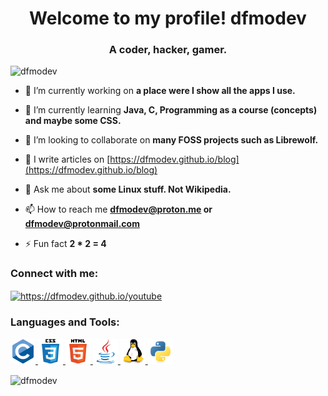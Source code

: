 <h1 align="center">Welcome to my profile! dfmodev</h1>
<h3 align="center">A coder, hacker, gamer.</h3>

<p align="left"> <img src="https://komarev.com/ghpvc/?username=dfmodev&label=Profile%20views&color=0e75b6&style=flat" alt="dfmodev" /> </p>

- 🔭 I’m currently working on **a place were I show all the apps I use.**

- 🌱 I’m currently learning **Java, C, Programming as a course (concepts) and maybe some CSS.**

- 👯 I’m looking to collaborate on **many FOSS projects such as Librewolf.**

- 📝 I write articles on [https://dfmodev.github.io/blog](https://dfmodev.github.io/blog)

- 💬 Ask me about **some Linux stuff. Not Wikipedia.**

- 📫 How to reach me **dfmodev@proton.me or dfmodev@protonmail.com**

- ⚡ Fun fact **2 * 2 = 4**

<h3 align="left">Connect with me:</h3>
<p align="left">
<a href="https://www.youtube.com/c/https://dfmodev.github.io/youtube" target="blank"><img align="center" src="https://raw.githubusercontent.com/rahuldkjain/github-profile-readme-generator/master/src/images/icons/Social/youtube.svg" alt="https://dfmodev.github.io/youtube" height="30" width="40" /></a>
</p>

<h3 align="left">Languages and Tools:</h3>
<p align="left"> <a href="https://www.cprogramming.com/" target="_blank" rel="noreferrer"> <img src="https://raw.githubusercontent.com/devicons/devicon/master/icons/c/c-original.svg" alt="c" width="40" height="40"/> </a> <a href="https://www.w3schools.com/css/" target="_blank" rel="noreferrer"> <img src="https://raw.githubusercontent.com/devicons/devicon/master/icons/css3/css3-original-wordmark.svg" alt="css3" width="40" height="40"/> </a> <a href="https://www.w3.org/html/" target="_blank" rel="noreferrer"> <img src="https://raw.githubusercontent.com/devicons/devicon/master/icons/html5/html5-original-wordmark.svg" alt="html5" width="40" height="40"/> </a> <a href="https://www.java.com" target="_blank" rel="noreferrer"> <img src="https://raw.githubusercontent.com/devicons/devicon/master/icons/java/java-original.svg" alt="java" width="40" height="40"/> </a> <a href="https://www.linux.org/" target="_blank" rel="noreferrer"> <img src="https://raw.githubusercontent.com/devicons/devicon/master/icons/linux/linux-original.svg" alt="linux" width="40" height="40"/> </a> <a href="https://www.python.org" target="_blank" rel="noreferrer"> <img src="https://raw.githubusercontent.com/devicons/devicon/master/icons/python/python-original.svg" alt="python" width="40" height="40"/> </a> </p>

<p><img align="center" src="https://github-readme-streak-stats.herokuapp.com/?user=dfmodev&" alt="dfmodev" /></p>

